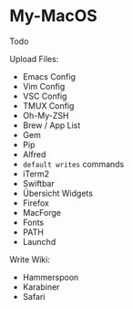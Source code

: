 # My-MacOS

Todo

Upload Files:
* Emacs Config
* Vim Config
* VSC Config
* TMUX Config
* Oh-My-ZSH
* Brew / App List
* Gem
* Pip
* Alfred
* `default writes` commands
* iTerm2
* Swiftbar
* Übersicht Widgets
* Firefox
* MacForge
* Fonts
* PATH
* Launchd

Write Wiki:
* Hammerspoon
* Karabiner
* Safari
